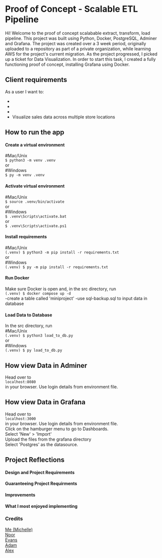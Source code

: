 # Proof of Concept - Scalable ETL Pipeline

Hi! Welcome to the proof of concept scalabable extract, transform, load pipeline. This project was built using Python, Docker, PostgreSQL, Adminer and Grafana. The project was created over a 3 week period, originally uploaded to a repository as part of a private organization, while learning AWS for the project's current migration. As the project progressed, I picked up a ticket for Data Visualization. In order to start this task, I created a fully functioning proof of concept, installing Grafana using Docker. 

## Client requirements

As a user I want to:

- 
- 
- 
- Visualize sales data across multiple store locations


## How to run the app

#### Create a virtual environment
#Mac/Unix <br>
`$ python3 -m venv .venv`<br>
or<br>
#Windows<br>
`$ py -m venv .venv`


#### Activate virtual environment
#Mac/Unix<br>
`$ source .venv/bin/activate`<br>
or<br>
#Windows<br>
`$ .venv\Scripts\activate.bat`<br>
or<br>
`$ .venv\Scripts\activate.ps1`

#### Install requirements
#Mac/Unix<br>
`(.venv) $ python3 -m pip install -r requirements.txt`<br>
or<br>
#Windows<br>
`(.venv) $ py -m pip install -r requirements.txt`<br>

#### Run Docker
Make sure Docker is open and, in the src directory, run <br>
`(.venv) $ docker compose up -d`<br>
-create a table called 'miniproject'
-use sql-backup.sql to input data in database

#### Load Data to Database
In the src directory, run <br>
#Mac/Unix<br>
`(.venv) $ python3 load_to_db.py`<br>
or<br>
#Windows<br>
`(.venv) $ py load_to_db.py`

## How view Data in Adminer
Head over to<br>
`localhost:8080`<br>
in your browser. Use login details from environment file.<br>

## How view Data in Grafana
Head over to<br>
`localhost:3000`<br>
in your browser. Use login details from environment file.<br>
Click on the hamburger menu to go to Dashboards.<br>
Select 'New' > 'Import'<br>
Upload the files from the grafana directory<br>
Select 'Postgres' as the datasource.

## Project Reflections

#### Design and Project Requirements


#### Guaranteeing Project Requirments
 

#### Improvements


#### What I most enjoyed implementing
 

### Credits
[Me (Michelle)](https://github.com/michellejanay) <br>
[Noor](https://github.com/Hunzaa) <br>
[Evans](https://github.com/e-ldn) <br>
[Adam](https://github.com/Adam5510) <br>
[Alex](https://github.com/AlexH1000598) <br>